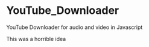 # YouTube_Downloader
YouTube Downloader for audio and video in Javascript

This was a horrible idea
